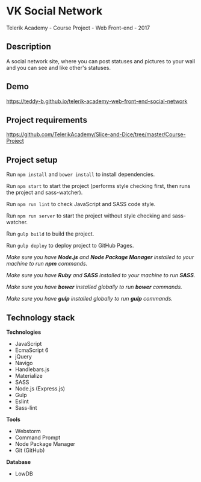 # VK Social Network

Telerik Academy - Course Project - Web Front-end - 2017

## Description

A social network site, where you can post statuses and pictures to your wall and you can see and like other's statuses.

## Demo

https://teddy-b.github.io/telerik-academy-web-front-end-social-network

## Project requirements

https://github.com/TelerikAcademy/Slice-and-Dice/tree/master/Course-Project

## Project setup

Run `npm install` and `bower install` to install dependencies.

Run `npm start` to start the project (performs style checking first, then runs the project and sass-watcher).

Run `npm run lint` to check JavaScript and SASS code style.

Run `npm run server` to start the project without style checking and sass-watcher.

Run `gulp build` to build the project.

Run `gulp deploy` to deploy project to GitHub Pages.

*Make sure you have **Node.js** and **Node Package Manager** installed to your machine to run **npm** commands.*

*Make sure you have **Ruby** and **SASS** installed to your machine to run **SASS**.*

*Make sure you have **bower** installed globally to run **bower** commands.*

*Make sure you have **gulp** installed globally to run **gulp** commands.*

## Technology stack

**Technologies**

* JavaScript
* EcmaScript 6
* jQuery
* Navigo
* Handlebars.js
* Materialize
* SASS
* Node.js (Express.js)
* Gulp
* Eslint
* Sass-lint

**Tools**

* Webstorm
* Command Prompt
* Node Package Manager
* Git (GitHub)

**Database**

* LowDB
